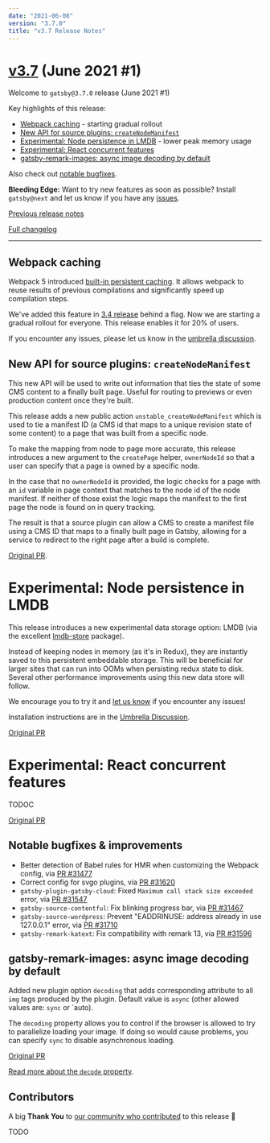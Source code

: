 ```yaml
---
date: "2021-06-08"
version: "3.7.0"
title: "v3.7 Release Notes"
---
```


# [v3.7](https://github.com/gatsbyjs/gatsby/compare/gatsby@3.7.0-next.0...gatsby@3.7.0) (June 2021 #1)

Welcome to `gatsby@3.7.0` release (June 2021 #1)

Key highlights of this release:

- [Webpack caching](#webpack-caching) - starting gradual rollout
- [New API for source plugins: `createNodeManifest`](#new-api-for-source-plugins-createnodemanifest)
- [Experimental: Node persistence in LMDB](#experimental-node-persistence-in-lmdb) - lower peak memory usage
- [Experimental: React concurrent features](#experimental-react-concurrent-features)
- [gatsby-remark-images: async image decoding by default](#gatsby-remark-images-async-image-decoding-by-default)

Also check out [notable bugfixes](#notable-bugfixes--improvements).

**Bleeding Edge:** Want to try new features as soon as possible? Install `gatsby@next` and let us know
if you have any [issues](https://github.com/gatsbyjs/gatsby/issues).

[Previous release notes](/docs/reference/release-notes/v3.6)

[Full changelog](https://github.com/gatsbyjs/gatsby/compare/gatsby@3.7.0-next.0...gatsby@3.7.0)

---

## Webpack caching

Webpack 5 introduced [built-in persistent caching](https://webpack.js.org/blog/2020-10-10-webpack-5-release/#persistent-caching).
It allows webpack to reuse results of previous compilations and significantly speed up compilation steps.

We've added this feature in [3.4 release](https://www.gatsbyjs.com/docs/reference/release-notes/v3.4)
behind a flag. Now we are starting a gradual rollout for everyone. This release enables it for 20% of users.

If you encounter any issues, please let us know in the [umbrella discussion](https://github.com/gatsbyjs/gatsby/discussions/31525).

## New API for source plugins: `createNodeManifest`

This new API will be used to write out information that ties the state of some CMS content to a finally built page.
Useful for routing to previews or even production content once they're built.

This release adds a new public action `unstable_createNodeManifest` which is used to tie a manifest ID
(a CMS id that maps to a unique revision state of some content) to a page that was built from a specific node.

To make the mapping from node to page more accurate, this release introduces a new argument to the `createPage` helper,
`ownerNodeId` so that a user can specify that a page is owned by a specific node.

In the case that no `ownerNodeId` is provided, the logic checks for a page with an `id` variable in page context that
matches to the node id of the node manifest. If neither of those exist the logic maps the manifest to the first
page the node is found on in query tracking.

The result is that a source plugin can allow a CMS to create a manifest file using a CMS ID that maps to a finally built page in Gatsby, allowing for a service to redirect to the right page after a build is complete.

[Original PR](https://github.com/gatsbyjs/gatsby/pull/31127).

# Experimental: Node persistence in LMDB

This release introduces a new experimental data storage option: LMDB (via the excellent [lmdb-store](github.com/DoctorEvidence/lmdb-store) package).

Instead of keeping nodes in memory (as it's in Redux), they are instantly saved to this persistent embeddable storage.
This will be beneficial for larger sites that can run into OOMs when persisting redux state to disk.
Several other performance improvements using this new data store will follow.

We encourage you to try it and [let us know](https://github.com/gatsbyjs/gatsby/discussions/31769) if you encounter any issues!

Installation instructions are in the [Umbrella Discussion](https://github.com/gatsbyjs/gatsby/discussions/31769).

[Original PR](https://github.com/gatsbyjs/gatsby/pull/31371)

# Experimental: React concurrent features

TODOC

[Original PR](https://github.com/gatsbyjs/gatsby/pull/31394)

## Notable bugfixes & improvements

- Better detection of Babel rules for HMR when customizing the Webpack config, via [PR #31477](https://github.com/gatsbyjs/gatsby/pull/31477)
- Correct config for svgo plugins, via [PR #31620](https://github.com/gatsbyjs/gatsby/pull/31620)
- `gatsby-plugin-gatsby-cloud`: Fixed `Maximum call stack size exceeded` error, via [PR #31547](https://github.com/gatsbyjs/gatsby/pull/31547)
- `gatsby-source-contentful`: Fix blinking progress bar, via [PR #31467](https://github.com/gatsbyjs/gatsby/pull/31467)
- `gatsby-source-wordpress`: Prevent "EADDRINUSE: address already in use 127.0.0.1" error, via [PR #31710](https://github.com/gatsbyjs/gatsby/pull/31710)
- `gatsby-remark-katext`: Fix compatibility with remark 13, via [PR #31596](https://github.com/gatsbyjs/gatsby/pull/31596)

## gatsby-remark-images: async image decoding by default

Added new plugin option `decoding` that adds corresponding attribute to all `img` tags produced by the plugin.
Default value is `async` (other allowed values are: `sync` or `auto).

The `decoding` property allows you to control if the browser is allowed to try to parallelize loading your image.
If doing so would cause problems, you can specify `sync` to disable asynchronous loading.

[Original PR](https://github.com/gatsbyjs/gatsby/pull/31558)

[Read more about the `decode` property](https://developer.mozilla.org/en-US/docs/Web/API/HTMLImageElement/decoding).

## Contributors

A big **Thank You** to [our community who contributed](https://github.com/gatsbyjs/gatsby/compare/gatsby@3.7.0-next.0...gatsby@3.7.0) to this release 💜

TODO
